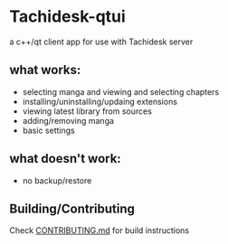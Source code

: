 # Tachidesk-qtui
a c++/qt client app for use with Tachidesk server

## what works:
- selecting manga and viewing and selecting chapters
- installing/uninstalling/updaing extensions
- viewing latest library from sources
- adding/removing manga
- basic settings

## what doesn't work:
- no backup/restore

## Building/Contributing
Check [CONTRIBUTING.md](./CONTRIBUTING.md) for build instructions
